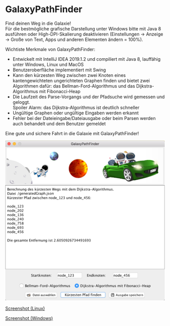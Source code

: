 # GalaxyPathFinder
Find deinen Weg in die Galaxie!  
Für die bestmögliche grafische Darstellung unter Windows bitte mit Java 8 ausführen oder High-DPI-Skalierung deaktivieren (Einstellungen -> Anzeige -> Große von Text, Apps und anderen Elementen ändern = 100%).  


Wichtiste Merkmale von GalaxyPathFinder:  
- Entwickelt mit IntelliJ IDEA 2019.1.2 und compiliert mit Java 8, lauffähig unter Windows, Linux und MacOS
- Benutzeroberfläche implementiert mit Swing
- Kann den kürzesten Weg zwischen zwei Knoten eines kantengewichteten ungerichteten Graphen finden und bietet zwei Algorithmen dafür: das Bellman-Ford-Algorithmus und das Dijkstra-Algorithmus mit Fibonacci-Heap
- Die Laufzeit des Parse-Vorgangs und der Pfadsuche wird gemessen und geloggt. <br/> Spoiler Alarm: das Dijkstra-Algorithmus ist deutlich schneller
- Ungültige Graphen oder ungültige Eingaben werden erkannt
- Fehler bei der Dateieingabe/Dateiausgabe oder beim Parsen werden auch behandelt und dem Benutzer gemeldet  


Eine gute und sichere Fahrt in die Galaxie mit GalaxyPathFinder!  


![Screenshot](./screenshots/screenshot_mac.png)


[Screenshot (Linux)](./screenshots/screenshot_linux.png)  

[Screenshot (Windows)](./screenshots/screenshot_win.PNG)
